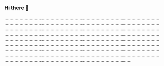### Hi there 👋

......................................................................................................................................................................................................................................................................................................................................................................................................................................................................................................................................................................................................................................................................................................................................................................................................................................................................................................................................................................................................................................................................................................................................
